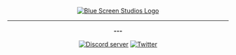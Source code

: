 <!--
# Welcome to Blue Screen Studios
We are a group of young developers who primarily make Mobile and PC games!
-->

<div>
    <p align="center">
        <a href="https://bluescreenstudios.net">
            <img src="https://media.discordapp.net/attachments/930123204087914497/930123419310256198/Blue_Screen_Studios_Logo.gif" alt="Blue Screen Studios Logo"/>
        </a>
    </p>
</div>
    
---

<div>
  <p align="center">
    <b> --- </b>
  </p>

  <p align="center">
    <a href="https://discord.gg/WvbCRGSKre"
      ><img
        src="https://img.shields.io/discord/888875214459535360?color=5865F2&logo=discord&logoColor=white"
        alt="Discord server"
    /></a>
    <a href="https://twitter.com/BlueScreenStaff">
        <img src="https://img.shields.io/twitter/follow/BlueScreenStaff?label=Follow&style=social" alt="Twitter"/>
    </a>
  </p>
</div>
